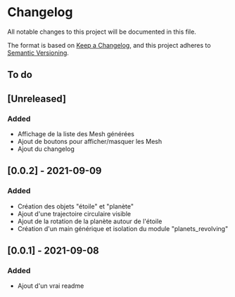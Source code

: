 # Changelog
All notable changes to this project will be documented in this file.

The format is based on [Keep a Changelog](https://keepachangelog.com/en/1.0.0/),
and this project adheres to [Semantic Versioning](https://semver.org/spec/v2.0.0.html).

## To do

## [Unreleased]
### Added
- Affichage de la liste des Mesh générées
- Ajout de boutons pour afficher/masquer les Mesh
- Ajout du changelog

## [0.0.2] - 2021-09-09
### Added
- Création des objets "étoile" et "planète"
- Ajout d'une trajectoire circulaire visible
- Ajout de la rotation de la planète autour de l'étoile
- Création d'un main générique et isolation du module "planets_revolving"

## [0.0.1] - 2021-09-08
### Added
- Ajout d'un vrai readme